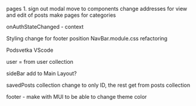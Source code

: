 pages
    1. sign out modal move to components
    change addresses for view and edit of posts
    make pages for categories 

onAuthStateChanged - context

Styling
    change for footer position
    NavBar.module.css refactoring

Podsvetka VScode

user = from user collection

sideBar add to Main Layout?

savedPosts collection change to only ID, the rest get from posts collection

footer - make with MUI to be able to change theme color